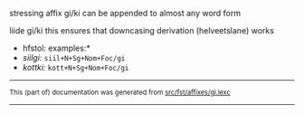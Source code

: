 stressing affix gi/ki can be appended to almost any word form

liide gi/ki
this ensures that downcasing derivation (helveetslane) works

* hfstol: examples:*
* *siilgi:* `siil+N+Sg+Nom+Foc/gi`
* *kottki:* `kott+N+Sg+Nom+Foc/gi`

* * *

<small>This (part of) documentation was generated from [src/fst/affixes/gi.lexc](https://github.com/giellalt/lang-est-x-plamk/blob/main/src/fst/affixes/gi.lexc)</small>

---

